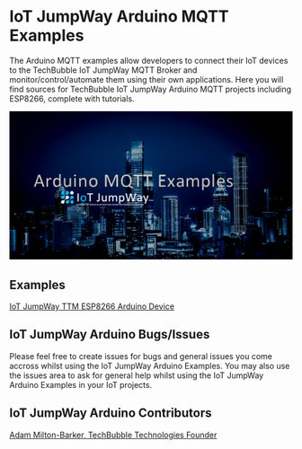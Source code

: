 # IoT JumpWay Arduino MQTT Examples
The Arduino MQTT examples allow developers to connect their IoT devices to the TechBubble IoT JumpWay MQTT Broker and monitor/control/automate them using their own applications. Here you will find sources for TechBubble IoT JumpWay Arduino MQTT projects including ESP8266, complete with tutorials.

![IoT JumpWay TTM Device](Images/main/banner.png)

## Examples

[IoT JumpWay TTM ESP8266 Arduino Device](https://github.com/TechBubbleTechnologies/IoT-JumpWay-Arduino-Examples/tree/master/ESP8266/TTM "IoT JumpWay TTM ESP8266 Arduino Device")

## IoT JumpWay Arduino Bugs/Issues

Please feel free to create issues for bugs and general issues you come accross whilst using the IoT JumpWay Arduino Examples. You may also use the issues area to ask for general help whilst using the IoT JumpWay Arduino Examples in your IoT projects.

## IoT JumpWay Arduino Contributors

[Adam Milton-Barker, TechBubble Technologies Founder](https://github.com/AdamMiltonBarker "Adam Milton-Barker, TechBubble Technologies Founder")